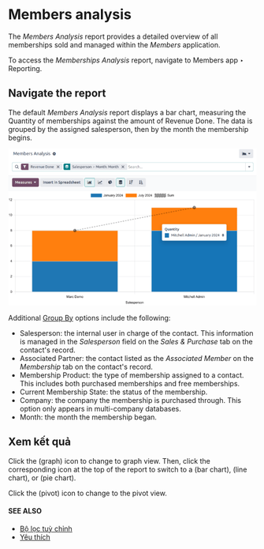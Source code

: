 # Members analysis

The *Members Analysis* report provides a detailed overview of all memberships sold and managed
within the *Members* application.

To access the *Memberships Analysis* report, navigate to Members app ‣ Reporting.

## Navigate the report

The default *Members Analysis* report displays a bar chart, measuring the Quantity of
memberships against the amount of Revenue Done. The data is grouped by the assigned
salesperson, then by the month the membership begins.

![A sample of the members analysis report.](../../../.gitbook/assets/example-report1.png)

Additional [Group By](applications/essentials/search.md#search-group) options include the following:

- Salesperson: the internal user in charge of the contact. This information is managed
  in the *Salesperson* field on the *Sales & Purchase* tab on the contact's record.
- Associated Partner: the contact listed as the *Associated Member* on the *Membership*
  tab on the contact's record.
- Membership Product: the type of membership assigned to a contact. This includes both
  purchased memberships and free memberships.
- Current Membership State: the status of the membership.
- Company: the company the membership is purchased through. This option only appears in
  multi-company databases.
- Month: the month the membership began.

## Xem kết quả

Click the <i class="fa fa-area-chart"></i> (graph) icon to change to graph view. Then, click the
corresponding icon at the top of the report to switch to a <i class="fa fa-bar-chart"></i> (bar
chart), <i class="fa fa-line-chart"></i> (line chart), or <i class="fa fa-pie-chart"></i> (pie
chart).

Click the <i class="oi oi-view-pivot"></i> (pivot) icon to change to the pivot view.

#### SEE ALSO
- [Bộ lọc tuỳ chỉnh](applications/essentials/search.md#search-custom-filters)
- [Yêu thích](applications/essentials/search.md#search-favorites)
